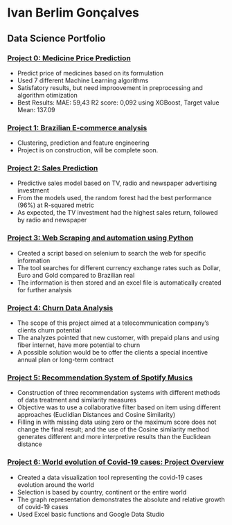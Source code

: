 # Ivan Berlim Gonçalves
## Data Science Portfolio

### [Project 0: Medicine Price Prediction](https://github.com/ivanbergon/Ivan_Portfolio/blob/main/Medicine%20Price%20Prediction.ipynb)
* Predict price of medicines based on its formulation
* Used 7 different Machine Learning algorithms
* Satisfatory results, but need improovement in preprocessing and algorithm otimization
* Best Results: MAE: 59,43 R2 score: 0,092 using XGBoost, Target value Mean: 137.09

### [Project 1: Brazilian E-commerce analysis](https://nbviewer.jupyter.org/github/ivanbergon/Ivan_Portfolio/blob/main/Brazilian%20E-commerce.ipynb)
*	Clustering, prediction and feature engineering
*	Project is on construction, will be complete soon.

### [Project 2: Sales Prediction](https://nbviewer.jupyter.org/github/ivanbergon/Ivan_Portfolio/blob/main/Sales%20Prediction.ipynb)
* Predictive sales model based on TV, radio and newspaper advertising investment
* From the models used, the random forest had the best performance (96%) at R-squared metric
* As expected, the TV investment had the highest sales return, followed by radio and newspaper

### [Project 3: Web Scraping and automation using Python](https://nbviewer.jupyter.org/github/ivanbergon/Ivan_Portfolio/blob/main/Web%20Scrapping%20and%20Automation%20using%20Python.ipynb)
*	Created a script based on selenium to search the web for specific information
*	The tool searches for different currency exchange rates such as Dollar, Euro and Gold compared to Brazilian real
*	The information is then stored and an excel file is automatically created for further analysis

### [Project 4: Churn Data Analysis](https://nbviewer.jupyter.org/github/ivanbergon/Ivan_Portfolio/blob/main/Churn%20Data%20Analysis.ipynb)
* The scope of this project aimed at a telecommunication company’s clients churn potential
* The analyzes pointed that new customer, with prepaid plans and using fiber internet, have more potential to churn
* A possible solution would be to offer the clients a special incentive annual plan or long-term contract

### [Project 5: Recommendation System of Spotify Musics](https://nbviewer.jupyter.org/github/ivanbergon/Ivan_Portfolio/blob/main/Recommendation%20System.ipynb)
*	Construction of three recommendation systems with different methods of data treatment and similarity measures
*	Objective was to use a collaborative filter based on item using different approaches (Euclidian Distances and Cosine Similarity)
* Filling in with missing data using zero or the maximum score does not change the final result; and the use of the Cosine similarity method generates different and more interpretive results than the Euclidean distance

### [Project 6: World evolution of Covid-19 cases: Project Overview](https://datastudio.google.com/s/ouiVw0gYe_o)
*	Created a data visualization tool representing the covid-19 cases evolution around the world
*	Selection is based by country, continent or the entire world
*	The graph representation demonstrates the absolute and relative growth of covid-19 cases
*	Used Excel basic functions and Google Data Studio
 


